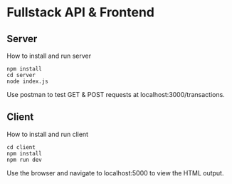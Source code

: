 # Fullstack API & Frontend

## Server

How to install and run server

```shell
npm install
cd server
node index.js
```

Use postman to test GET & POST requests at localhost:3000/transactions.

## Client

How to install and run client

```shell
cd client
npm install
npm run dev
```

Use the browser and navigate to localhost:5000 to view the HTML output.
